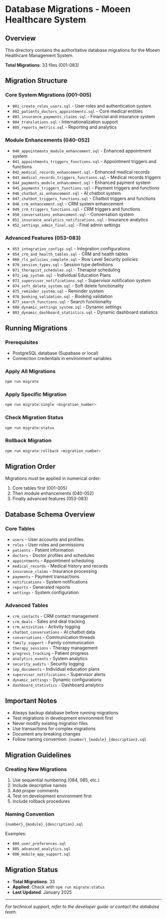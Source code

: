 # Database Migrations - Moeen Healthcare System

## Overview
This directory contains the authoritative database migrations for the Moeen Healthcare Management System.

**Total Migrations**: 33 files (001-083)

## Migration Structure

### Core System Migrations (001-005)
- `001_create_roles_users.sql` - User roles and authentication system
- `002_patients_doctors_appointments.sql` - Core medical entities
- `003_insurance_payments_claims.sql` - Financial and insurance system
- `004_translations.sql` - Internationalization support
- `005_reports_metrics.sql` - Reporting and analytics

### Module Enhancements (040-052)
- `040_appointments_module_enhancement.sql` - Enhanced appointment system
- `041_appointments_triggers_functions.sql` - Appointment triggers and functions
- `042_medical_records_enhancement.sql` - Enhanced medical records
- `043_medical_records_triggers_functions.sql` - Medical records triggers
- `044_payments_module_enhancement.sql` - Enhanced payment system
- `045_payments_triggers_functions.sql` - Payment triggers and functions
- `046_chatbot_ai_enhancement.sql` - AI chatbot system
- `047_chatbot_triggers_functions.sql` - Chatbot triggers and functions
- `048_crm_enhancement.sql` - CRM system enhancement
- `049_crm_triggers_functions.sql` - CRM triggers and functions
- `050_conversations_enhancement.sql` - Conversation system
- `051_insurance_analytics_notifications.sql` - Insurance analytics
- `052_settings_admin_final.sql` - Final admin settings

### Advanced Features (053-083)
- `053_integration_configs.sql` - Integration configurations
- `054_crm_and_health_tables.sql` - CRM and health tables
- `060_rls_policies_complete.sql` - Row Level Security policies
- `070_session_types.sql` - Session type definitions
- `071_therapist_schedules.sql` - Therapist scheduling
- `072_iep_system.sql` - Individual Education Plans
- `073_supervisor_notifications.sql` - Supervisor notification system
- `074_soft_delete_system.sql` - Soft delete functionality
- `075_reminder_system.sql` - Reminder system
- `076_booking_validation.sql` - Booking validation
- `077_search_functions.sql` - Search functionality
- `080_dynamic_settings_system.sql` - Dynamic settings
- `083_dynamic_dashboard_statistics.sql` - Dynamic dashboard statistics

## Running Migrations

### Prerequisites
- PostgreSQL database (Supabase or local)
- Connection credentials in environment variables

### Apply All Migrations
```bash
npm run migrate
```

### Apply Specific Migration
```bash
npm run migrate:single <migration_number>
```

### Check Migration Status
```bash
npm run migrate:status
```

### Rollback Migration
```bash
npm run migrate:rollback <migration_number>
```

## Migration Order

Migrations must be applied in numerical order:
1. Core tables first (001-005)
2. Then module enhancements (040-052)
3. Finally advanced features (053-083)

## Database Schema Overview

### Core Tables
- `users` - User accounts and profiles
- `roles` - User roles and permissions
- `patients` - Patient information
- `doctors` - Doctor profiles and schedules
- `appointments` - Appointment scheduling
- `medical_records` - Medical history and records
- `insurance_claims` - Insurance processing
- `payments` - Payment transactions
- `notifications` - System notifications
- `reports` - Generated reports
- `settings` - System configuration

### Advanced Tables
- `crm_contacts` - CRM contact management
- `crm_deals` - Sales and deal tracking
- `crm_activities` - Activity logging
- `chatbot_conversations` - AI chatbot data
- `conversations` - Communication threads
- `family_support` - Family communication
- `therapy_sessions` - Therapy management
- `progress_tracking` - Patient progress
- `analytics_events` - System analytics
- `security_audits` - Security logging
- `iep_documents` - Individual education plans
- `supervisor_notifications` - Supervisor alerts
- `dynamic_settings` - Dynamic configurations
- `dashboard_statistics` - Dashboard analytics

## Important Notes

- Always backup database before running migrations
- Test migrations in development environment first
- Never modify existing migration files
- Use transactions for complex migrations
- Document any breaking changes
- Follow naming convention: `{number}_{module}_{description}.sql`

## Migration Guidelines

### Creating New Migrations
1. Use sequential numbering (084, 085, etc.)
2. Include descriptive names
3. Add proper comments
4. Test on development environment first
5. Include rollback procedures

### Naming Convention
```
{number}_{module}_{description}.sql
```

Examples:
- `084_user_preferences.sql`
- `085_advanced_analytics.sql`
- `086_mobile_app_support.sql`

## Migration Status

- **Total Migrations**: 33
- **Applied**: Check with `npm run migrate:status`
- **Last Updated**: January 2025

---

_For technical support, refer to the developer guide or contact the database team._

